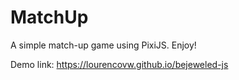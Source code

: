 # MatchUp
A simple match-up game using PixiJS.
Enjoy!

Demo link: https://lourencovw.github.io/bejeweled-js